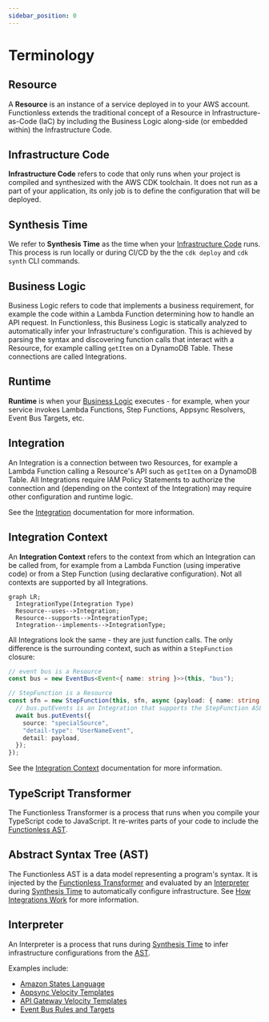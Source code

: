 ```yaml
---
sidebar_position: 0
---
```


# Terminology

## Resource

A **Resource** is an instance of a service deployed in to your AWS account. Functionless extends the traditional concept of a Resource in Infrastructure-as-Code (IaC) by including the Business Logic along-side (or embedded within) the Infrastructure Code.

## Infrastructure Code

**Infrastructure Code** refers to code that only runs when your project is compiled and synthesized with the AWS CDK toolchain. It does not run as a part of your application, its only job is to define the configuration that will be deployed.

## Synthesis Time

We refer to **Synthesis Time** as the time when your [Infrastructure Code](#infrastructure-code) runs. This process is run locally or during CI/CD by the the `cdk deploy` and `cdk synth` CLI commands.

## Business Logic

Business Logic refers to code that implements a business requirement, for example the code within a Lambda Function determining how to handle an API request. In Functionless, this Business Logic is statically analyzed to automatically infer your Infrastructure's configuration. This is achieved by parsing the syntax and discovering function calls that interact with a Resource, for example calling `getItem` on a DynamoDB Table. These connections are called Integrations.

## Runtime

**Runtime** is when your [Business Logic](#business-logic) executes - for example, when your service invokes Lambda Functions, Step Functions, Appsync Resolvers, Event Bus Targets, etc.

## Integration

An Integration is a connection between two Resources, for example a Lambda Function calling a Resource's API such as `getItem` on a DynamoDB Table. All Integrations require IAM Policy Statements to authorize the connection and (depending on the context of the Integration) may require other configuration and runtime logic.

See the [Integration](./integration/) documentation for more information.

## Integration Context

An **Integration Context** refers to the context from which an Integration can be called from, for example from a Lambda Function (using imperative code) or from a Step Function (using declarative configuration). Not all contexts are supported by all Integrations.

```mermaid
graph LR;
  IntegrationType(Integration Type)
  Resource--uses-->Integration;
  Resource--supports-->IntegrationType;
  Integration--implements-->IntegrationType;
```

All Integrations look the same - they are just function calls. The only difference is the surrounding context, such as within a `StepFunction` closure:

```ts
// event bus is a Resource
const bus = new EventBus<Event<{ name: string }>>(this, "bus");

// StepFunction is a Resource
const sfn = new StepFunction(this, sfn, async (payload: { name: string }) => {
  // bus.putEvents is an Integration that supports the StepFunction ASL Integration Type
  await bus.putEvents({
    source: "specialSource",
    "detail-type": "UserNameEvent",
    detail: payload,
  });
});
```

See the [Integration Context](./integration/index.md#integration-context) documentation for more information.

## TypeScript Transformer

The Functionless Transformer is a process that runs when you compile your TypeScript code to JavaScript. It re-writes parts of your code to include the [Functionless AST](#abstract-syntax-tree-ast).

## Abstract Syntax Tree (AST)

The Functionless AST is a data model representing a program's syntax. It is injected by the [Functionless Transformer](#typescript-transformer) and evaluated by an [Interpreter](#interpreter) during [Synthesis Time](#synthesis-time) to automatically configure infrastructure. See [How Integrations Work](../advanced-concepts/how-integrations-work.md#functionless-ast) for more information.

## Interpreter

An Interpreter is a process that runs during [Synthesis Time](#synthesis-time) to infer infrastructure configurations from the [AST](#abstract-syntax-tree-ast).

Examples include:

- [Amazon States Language](../api/classes/ASL-1.md)
- [Appsync Velocity Templates](../api/classes/AppsyncVTL.md)
- [API Gateway Velocity Templates](../api/classes/APIGatewayVTL.md)
- [Event Bus Rules and Targets](../api/classes/EventBus.md)
